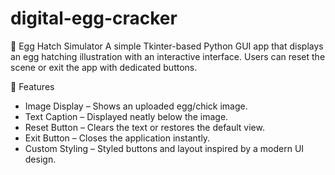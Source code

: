# digital-egg-cracker

🥚 Egg Hatch Simulator
A simple Tkinter-based Python GUI app that displays an egg hatching illustration with an interactive interface.
Users can reset the scene or exit the app with dedicated buttons.

📌 Features
- Image Display – Shows an uploaded egg/chick image.
- Text Caption – Displayed neatly below the image.
- Reset Button – Clears the text or restores the default view.
- Exit Button – Closes the application instantly.
- Custom Styling – Styled buttons and layout inspired by a modern UI design.

